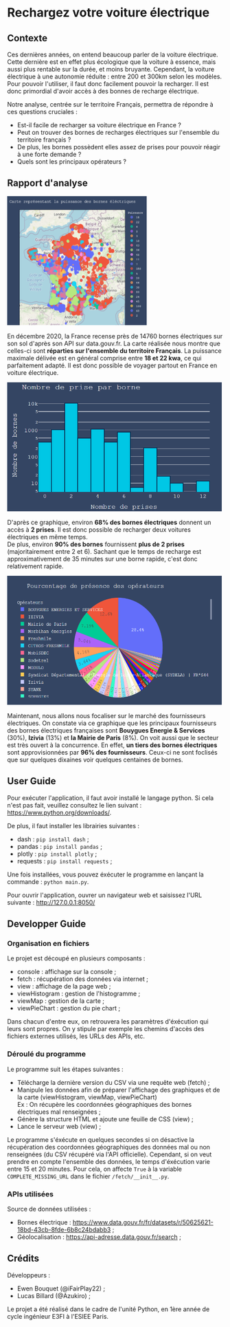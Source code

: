 # Rechargez votre voiture électrique

## Contexte

Ces dernières années, on entend beaucoup parler de la voiture électrique.
Cette dernière est en effet plus écologique que la voiture à essence, mais aussi plus rentable sur la durée, et moins bruyante.
Cependant, la voiture électrique à une autonomie réduite : entre 200 et 300km selon les modèles.
Pour pouvoir l'utiliser, il faut donc facilement pouvoir la recharger.
Il est donc primordial d'avoir accès à des bonnes de recharge électrique.

Notre analyse, centrée sur le territoire Français, permettra de répondre à ces questions cruciales :

- Est-il facile de recharger sa voiture électrique en France ?
- Peut on trouver des bornes de recharges électriques sur l'ensemble du territoire français ?
- De plus, les bornes possèdent elles assez de prises pour pouvoir réagir à une forte demande ?
- Quels sont les principaux opérateurs ?

## Rapport d'analyse

<img src="https://github.com/Azukiro/DataVizPython/blob/master/assets/readme/map.png" width="325" height="300">

En décembre 2020, la France recense près de 14760 bornes électriques sur son sol d'après son API sur data.gouv.fr.
La carte réalisée nous montre que celles-ci sont **réparties sur l'ensemble du territoire Français**.
La puissance maximale délivée est en général comprise entre **18 et 22 kwa**, ce qui parfaitement adapté.
Il est donc possible de voyager partout en France en voiture électrique.

<img src="https://github.com/Azukiro/DataVizPython/blob/master/assets/readme/histo.png" width="500" height="300">

D'après ce graphique, environ **68% des bornes électriques** donnent un accès à **2 prises**.
Il est donc possible de recharger deux voitures électriques en même temps.  
De plus, environ **90% des bornes** fournissent **plus de 2 prises** (majoritairement entre 2 et 6).
Sachant que le temps de recharge est approximativement de 35 minutes sur une borne rapide, c'est donc relativement rapide.

<img src="https://github.com/Azukiro/DataVizPython/blob/master/assets/readme/pie.png" width="500" height="300">

Maintenant, nous allons nous focaliser sur le marché des fournisseurs électriques.
On constate via ce graphique que les principaux fournisseurs des bornes électriques françaises sont **Bouygues Energie & Services** (30%), **Izivia** (13%) et **la Mairie de Paris** (8%).
On voit aussi que le secteur est très ouvert à la concurrence.
En effet, **un tiers des bornes électriques** sont approvisionnées par **96% des fournisseurs**.
Ceux-ci ne sont foclisés que sur quelques dixaines voir quelques centaines de bornes.

## User Guide

Pour exécuter l'application, il faut avoir installé le langage python. Si cela n'est pas fait, veuillez consultez le lien suivant : https://www.python.org/downloads/.

De plus, il faut installer les librairies suivantes :

- dash : `pip install dash` ;
- pandas : `pip install pandas` ;
- plotly : `pip install plotly` ;
- requests : `pip install requests` ;

Une fois installées, vous pouvez éxécuter le programme en lançant la commande : `python main.py`.

Pour ouvrir l'application, ouvrer un navigateur web et saisissez l'URL suivante : http://127.0.0.1:8050/

## Developper Guide

### Organisation en fichiers

Le projet est découpé en plusieurs composants :

- console : affichage sur la console ;
- fetch : récupération des données via internet ;
- view : affichage de la page web ;
- viewHistogram : gestion de l'histogramme ;
- viewMap : gestion de la carte ;
- viewPieChart : gestion du pie chart ;

Dans chacun d'entre eux, on retrouvera les paramètres d'éxécution qui leurs sont propres.
On y stipule par exemple les chemins d'accès des fichiers externes utilisés, les URLs des APIs, etc.

### Déroulé du programme

Le programme suit les étapes suivantes :

- Télécharge la dernière version du CSV via une requête web (fetch) ;
- Manipule les données afin de préparer l'affichage des graphiques et de la carte (viewHistogram, viewMap, viewPieChart) <br/>
  Ex : On récupère les coordonnées géographiques des bornes électriques mal renseignées ;
- Génère la structure HTML et ajoute une feuille de CSS (view) ;
- Lance le serveur web (view) ;

Le programme s'éxécute en quelques secondes si on désactive la récupération des coordonnées géographiques des données mal ou non renseignées (du CSV récupéré via l'API officielle).
Cependant, si on veut prendre en compte l'ensemble des données, le temps d'éxécution varie entre 15 et 20 minutes. Pour cela, on affecte `True` à la variable `COMPLETE_MISSING_URL`
dans le fichier `/fetch/__init__.py`.

### APIs utilisées

Source de données utilisées :

- Bornes électrique : https://www.data.gouv.fr/fr/datasets/r/50625621-18bd-43cb-8fde-6b8c24bdabb3 ;
- Géolocalisation : https://api-adresse.data.gouv.fr/search ;

## Crédits

Développeurs :

- Ewen Bouquet (@iFairPlay22) ;
- Lucas Billard (@Azukiro) ;

Le projet a été réalisé dans le cadre de l'unité Python, en 1ère année de cycle ingénieur E3FI à l'ESIEE Paris.
